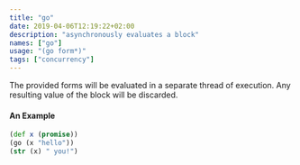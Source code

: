 ```yaml
---
title: "go"
date: 2019-04-06T12:19:22+02:00
description: "asynchronously evaluates a block"
names: ["go"]
usage: "(go form*)"
tags: ["concurrency"]
---
```

The provided forms will be evaluated in a separate thread of execution. Any resulting value of the block will be discarded.

#### An Example

```clojure
(def x (promise))
(go (x "hello"))
(str (x) " you!")
```
